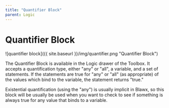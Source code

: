 ```yaml
---
title: "Quantifier Block"
parent: Logic
---
```

# Quantifier Block
![quantifier block]({{ site.baseurl }}/img/quantifier.png "Quantifier Block")

The Quantifier Block is available in the Logic drawer of the Toolbox. It accepts a quantification type, either "any" or "all", a variable, and a set of statements. If the statements are true for "any" or "all" (as appropriate) of the values which bind to the variable, the statement returns "true."

Existential quantification (using the "any") is usually implicit in Blawx, so this block will be usually be used when you want to check to see if something is always true for any value that binds to a variable.